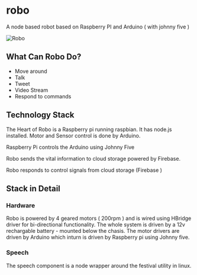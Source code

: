 robo
====

A node based robot based on Raspberry PI and Arduino ( with johnny five )


![Robo](https://raw.github.com/sreekarun/robo/screenshots/images/robo.png "Robo")


## What Can Robo Do? ##

* Move around
* Talk 
* Tweet 
* Video Stream
* Respond to commands

## Technology Stack ##

The Heart of Robo is a Raspberry pi running raspbian. It has node.js installed. Motor and Sensor control is done by Arduino.

Raspberry Pi controls the Arduino using Johnny Five 

Robo sends the vital information to cloud storage powered by Firebase.

Robo responds to control signals from cloud storage (Firebase )



## Stack in Detail ##

### Hardware ###

Robo is powered by 4 geared motors ( 200rpm ) and is wired using HBridge driver for bi-directional functionality.
The whole system is driven by a 12v rechargable battery - mounted below the chasis.
The motor drivers are driven by Arduino which inturn is driven by Raspberry pi using Johnny five.

### Speech ###

The speech component is a node wrapper around the festival utility in linux. 


